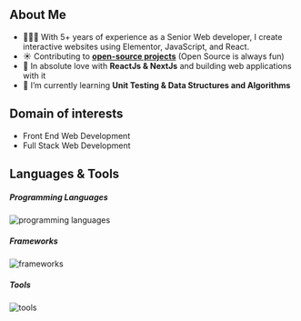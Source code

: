 <h2>About Me</h2>
  
- 👩🏻‍💻 With 5+ years of experience as a Senior Web developer, I create interactive websites using Elementor, JavaScript, and React.
- ☀️ Contributing to **[open-source projects]([https://github.com/pulls?q=author%3Avatsalsinghkv+is%3Apr+](https://github.com/wAsI7))** (Open Source is always fun)
- 🏃 In absolute love with **ReactJs & NextJs** and building web applications with it
- 📖 I’m currently learning **Unit Testing & Data Structures and Algorithms**
    
<h2>Domain of interests</h2>
    
- Front End Web Development
- Full Stack Web Development
  
<h2>Languages & Tools</h2>

<h5>Programming Languages</h5>
<p align="left">
  <img src="https://skillicons.dev/icons?i=html,css,js,ts,nodejs,mysql,mongodb" alt="programming languages" />
</p>

<h5>Frameworks</h5>
<p align="left">
  <img src="https://skillicons.dev/icons?i=react,nextjs,expressjs,jquery,redux,jest,sass,bootstrap,tailwind,materialui" alt="frameworks" />
</p>

<h5>Tools</h5>
<p align="left">
  <img src="https://skillicons.dev/icons?i=vscode,firebase" alt="tools" />
</p>
